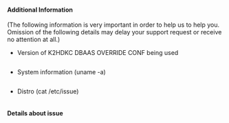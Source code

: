 #### Additional Information
(The following information is very important in order to help us to help you. Omission of the following details may delay your support request or receive no attention at all.)

- Version of K2HDKC DBAAS OVERRIDE CONF being used
 ```
 ```

- System information (uname -a)
 ```
 ```

- Distro (cat /etc/issue)
 ```
 ```

#### Details about issue


